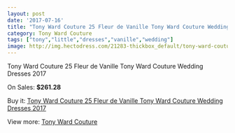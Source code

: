 ```yaml
---
layout: post
date: '2017-07-16'
title: "Tony Ward Couture 25 Fleur de Vanille Tony Ward Couture Wedding Dresses 2017"
category: Tony Ward Couture
tags: ["tony","little","dresses","vanille","wedding"]
image: http://img.hectodress.com/21283-thickbox_default/tony-ward-couture-25-fleur-de-vanille-tony-ward-couture-wedding-dresses-2013.jpg
---
```

Tony Ward Couture 25 Fleur de Vanille Tony Ward Couture Wedding Dresses 2017

On Sales: **$261.28**
<a href="https://www.hectodress.com/tony-ward-couture/9844-tony-ward-couture-25-fleur-de-vanille-tony-ward-couture-wedding-dresses-2013.html"><amp-img layout="responsive" width="600" height="600" src="//img.hectodress.com/21283-thickbox_default/tony-ward-couture-25-fleur-de-vanille-tony-ward-couture-wedding-dresses-2013.jpg" alt="Tony Ward Couture 25 Fleur de Vanille Tony Ward Couture Wedding Dresses 2017 0" /></a>

Buy it: [Tony Ward Couture 25 Fleur de Vanille Tony Ward Couture Wedding Dresses 2017](https://www.hectodress.com/tony-ward-couture/9844-tony-ward-couture-25-fleur-de-vanille-tony-ward-couture-wedding-dresses-2013.html "Tony Ward Couture 25 Fleur de Vanille Tony Ward Couture Wedding Dresses 2017")

View more: [Tony Ward Couture](https://www.hectodress.com/162-tony-ward-couture "Tony Ward Couture")